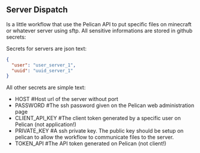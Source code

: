 ## Server Dispatch
Is a little workflow that use the Pelican API to put specific files on minecraft or whatever server using sftp.
All sensitive informations are stored in github secrets:

Secrets for servers are json text:
```json
{
  "user": "user_server_1",
  "uuid": "uuid_server_1"
}
```
All other secrets are simple text:
- HOST #Host url of the server without port
- PASSWORD #The ssh password given on the Pelican web administration page
- CLIENT_API_KEY #The client token generated by a specific user on Pelican (not application!)
- PRIVATE_KEY #A ssh private key. The public key should be setup on pelican to allow the workflow to communicate files to the server.
- TOKEN_API #The API token generated on Pelican (not client!)
